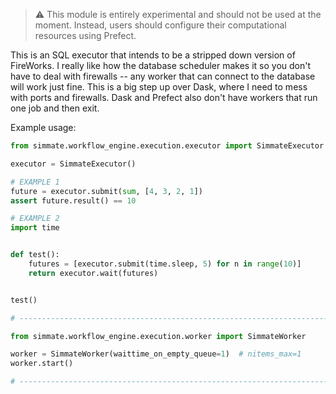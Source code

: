 > :warning: This module is entirely experimental and should not be used at the moment. Instead, users should configure their computational resources using Prefect.

This is an SQL executor that intends to be a stripped down version of FireWorks. I really like how the database scheduler makes it so you don't have to deal with firewalls -- any worker that can connect to the database will work just fine. This is a big step up over Dask, where I need to mess with ports and firewalls. Dask and Prefect also don't have workers that run one job and then exit.

Example usage:

```python
from simmate.workflow_engine.execution.executor import SimmateExecutor

executor = SimmateExecutor()

# EXAMPLE 1
future = executor.submit(sum, [4, 3, 2, 1])
assert future.result() == 10

# EXAMPLE 2
import time


def test():
    futures = [executor.submit(time.sleep, 5) for n in range(10)]
    return executor.wait(futures)


test()

# ----------------------------------------------------------------------------

from simmate.workflow_engine.execution.worker import SimmateWorker

worker = SimmateWorker(waittime_on_empty_queue=1)  # nitems_max=1
worker.start()

# ----------------------------------------------------------------------------
```
